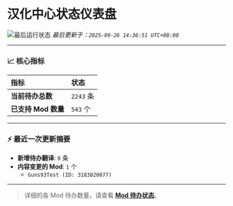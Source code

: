 # 汉化中心状态仪表盘

![最后运行状态](https://img.shields.io/badge/Last%20Run-Success-green)
*最后更新于：`2025-09-26 14:36:51 UTC+08:00`*

---

### 📈 **核心指标**

| 指标 | 状态 |
| :--- | :--- |
| **当前待办总数** | ``2243`` 条 |
| **已支持 Mod 数量** | ``543`` 个 |

---

### ⚡ **最近一次更新摘要**

*   **新增待办翻译**: `0` 条
*   **内容变更的 Mod**: `1` 个
    *   `Guns93Test (ID: 3183820077)`

---

> 详细的各 Mod 待办数量，请查看 [**Mod 待办状态**](MOD_TODO_STATUS.md)。
